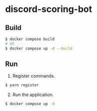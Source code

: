 # discord-scoring-bot

## Build

```bash
$ docker compose build
# OR
$ docker compose up -d --build
```

## Run

1. Register commands.

```bash
$ yarn register
```

2. Run the application.

```bash
$ docker compose up -d
```
